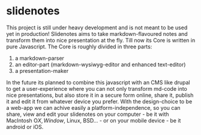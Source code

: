 # slidenotes
This project is still under heavy development and is not meant to be used yet in production! 
Slidenotes aims to take markdown-flavoured notes and transform them into nice presentation at the fly. 
Till now its Core is written in pure Javascript. 
The Core is roughly divided in three parts: 
1. a markdown-parser
2. an editor-part (markdown-wysiwyg-editor and enhanced text-editor)
3. a presentation-maker

In the future its planned to combine this javascript with an CMS like drupal to get a user-experience where you can not only transform md-code into nice presentations, but also store it in a secure form online, share it, publish it and edit it from whatever device you prefer. 
With the design-choice to be a web-app we can achive easily a platform-independence, so you can share, view and edit your slidenotes on your computer - be it with MacIntosh O$X, Window$, Linux, BSD... - or on your mobile device - be it android or iOS. 
